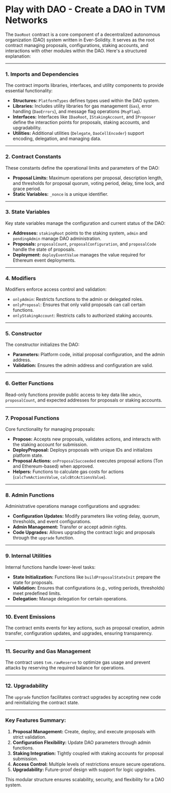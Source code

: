 # Play with DAO - Create a DAO in TVM Networks

The `DaoRoot` contract is a core component of a decentralized autonomous organization (DAO) system written in Ever-Solidity. It serves as the root contract managing proposals, configurations, staking accounts, and interactions with other modules within the DAO. Here's a structured explanation:

---

### **1. Imports and Dependencies**
The contract imports libraries, interfaces, and utility components to provide essential functionality:

- **Structures:** `PlatformTypes` defines types used within the DAO system.
- **Libraries:** Includes utility libraries for gas management (`Gas`), error handling (`DaoErrors`), and message flag operations (`MsgFlag`).
- **Interfaces:** Interfaces like `IDaoRoot`, `IStakingAccount`, and `IProposer` define the interaction points for proposals, staking accounts, and upgradability.
- **Utilities:** Additional utilities (`Delegate`, `DaoCellEncoder`) support encoding, delegation, and managing data.

---

### **2. Contract Constants**
These constants define the operational limits and parameters of the DAO:

- **Proposal Limits:** Maximum operations per proposal, description length, and thresholds for proposal quorum, voting period, delay, time lock, and grace period.
- **Static Variables:** `_nonce` is a unique identifier.

---

### **3. State Variables**
Key state variables manage the configuration and current status of the DAO:

- **Addresses:** `stakingRoot` points to the staking system, `admin` and `pendingAdmin` manage DAO administration.
- **Proposals:** `proposalCount`, `proposalConfiguration`, and `proposalCode` handle the state of proposals.
- **Deployment:** `deployEventValue` manages the value required for Ethereum event deployments.

---

### **4. Modifiers**
Modifiers enforce access control and validation:

- `onlyAdmin`: Restricts functions to the admin or delegated roles.
- `onlyProposal`: Ensures that only valid proposals can call certain functions.
- `onlyStakingAccount`: Restricts calls to authorized staking accounts.

---

### **5. Constructor**
The constructor initializes the DAO:

- **Parameters:** Platform code, initial proposal configuration, and the admin address.
- **Validation:** Ensures the admin address and configuration are valid.

---

### **6. Getter Functions**
Read-only functions provide public access to key data like `admin`, `proposalCount`, and expected addresses for proposals or staking accounts.

---

### **7. Proposal Functions**
Core functionality for managing proposals:

- **Propose:** Accepts new proposals, validates actions, and interacts with the staking account for submission.
- **DeployProposal:** Deploys proposals with unique IDs and initializes platform state.
- **Proposal Actions:** `onProposalSucceeded` executes proposal actions (Ton and Ethereum-based) when approved.
- **Helpers:** Functions to calculate gas costs for actions (`calcTvmActionsValue`, `calcBtcActionsValue`).

---

### **8. Admin Functions**
Administrative operations manage configurations and upgrades:

- **Configuration Updates:** Modify parameters like voting delay, quorum, thresholds, and event configurations.
- **Admin Management:** Transfer or accept admin rights.
- **Code Upgrades:** Allows upgrading the contract logic and proposals through the `upgrade` function.

---

### **9. Internal Utilities**
Internal functions handle lower-level tasks:

- **State Initialization:** Functions like `buildProposalStateInit` prepare the state for proposals.
- **Validation:** Ensures that configurations (e.g., voting periods, thresholds) meet predefined limits.
- **Delegation:** Manage delegation for certain operations.

---

### **10. Event Emissions**
The contract emits events for key actions, such as proposal creation, admin transfer, configuration updates, and upgrades, ensuring transparency.

---

### **11. Security and Gas Management**
The contract uses `tvm.rawReserve` to optimize gas usage and prevent attacks by reserving the required balance for operations.

---

### **12. Upgradability**
The `upgrade` function facilitates contract upgrades by accepting new code and reinitializing the contract state.

---

### **Key Features Summary:**
1. **Proposal Management:** Create, deploy, and execute proposals with strict validation.
2. **Configuration Flexibility:** Update DAO parameters through admin functions.
3. **Staking Integration:** Tightly coupled with staking accounts for proposal submission.
4. **Access Control:** Multiple levels of restrictions ensure secure operations.
5. **Upgradability:** Future-proof design with support for logic upgrades.

This modular structure ensures scalability, security, and flexibility for a DAO system.